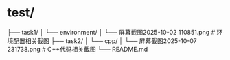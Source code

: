 # test/
├── task1/
│   └── environment/
│       └── 屏幕截图2025-10-02 110851.png  # 环境配置相关截图
├── task2/
│   └── cpp/
│       └── 屏幕截图2025-10-07 231738.png  # C++代码相关截图
└── README.md
